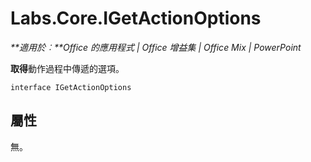 
# Labs.Core.IGetActionOptions

 _**適用於︰**Office 的應用程式 | Office 增益集 | Office Mix | PowerPoint_

**取得**動作過程中傳遞的選項。

```
interface IGetActionOptions
```


## 屬性

無。

